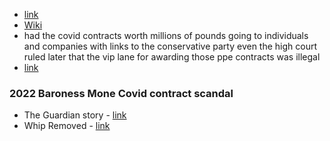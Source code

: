 - [link](https://docs.google.com/spreadsheets/d/1KTj5CK57ok2q1xJhWp_xhYqDYNlDIVFcGXpgMC9V2Vs/edit\#gid=0)
- [Wiki](https://en.wikipedia.org/wiki/Controversies_regarding_COVID-19_contracts_in_the_United_Kingdom)
- had the covid contracts worth millions of pounds going to individuals and companies with links to the conservative party even the high court ruled later that the vip lane for awarding those ppe contracts was illegal
- [link](https://www.theguardian.com/politics/2021/may/28/matt-hancock-broke-ministerial-code-over-family-firm-given-nhs-contract)
### 2022 Baroness Mone Covid contract scandal
- The Guardian story - [link](https://www.theguardian.com/uk-news/2022/nov/23/revealed-tory-peer-michelle-mone-secretly-received-29m-from-vip-lane-ppe-firm)
- Whip Removed - [link](https://www.bbc.co.uk/news/uk-politics-63871448)